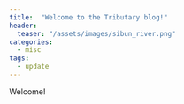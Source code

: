 ```yaml
---
title:  "Welcome to the Tributary blog!"
header:
  teaser: "/assets/images/sibun_river.png"
categories: 
  - misc
tags:
  - update
---
```


Welcome!